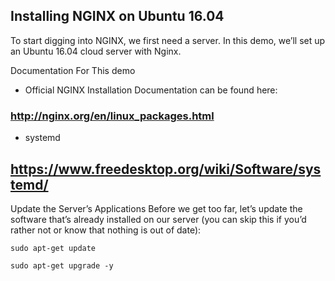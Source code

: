 ## Installing NGINX on Ubuntu 16.04

To start digging into NGINX, we first need a server. In this demo, we’ll set up an Ubuntu 16.04 cloud server with Nginx.

Documentation For This demo
- Official NGINX Installation Documentation can be found here:
### http://nginx.org/en/linux_packages.html
- systemd
## https://www.freedesktop.org/wiki/Software/systemd/

Update the Server’s Applications
Before we get too far, let’s update the software that’s already installed on our server (you can skip this if you’d rather not or know that nothing is out of date):
```
sudo apt-get update
```
```
sudo apt-get upgrade -y
```
